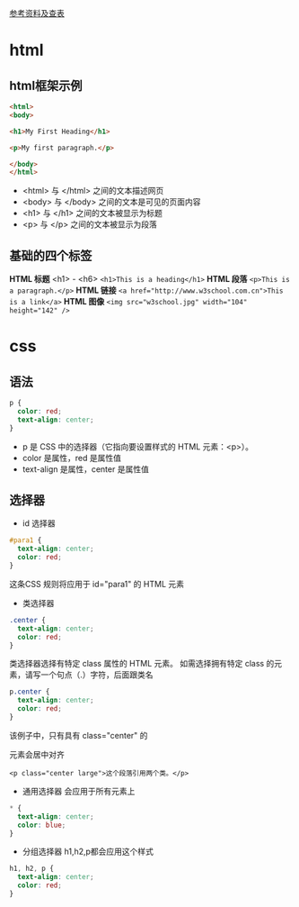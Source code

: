 [参考资料及查表](https://www.w3school.com.cn/index.html)

# html

## html框架示例

```html
<html>
<body>

<h1>My First Heading</h1>

<p>My first paragraph.</p>

</body>
</html>

```

- \<html> 与 \</html> 之间的文本描述网页
- \<body> 与 \</body> 之间的文本是可见的页面内容
- \<h1> 与 \</h1> 之间的文本被显示为标题
- \<p> 与 \</p> 之间的文本被显示为段落

## 基础的四个标签

**HTML 标题**
\<h1> - \<h6>
`<h1>This is a heading</h1>`
**HTML 段落**
`<p>This is a paragraph.</p>`
**HTML 链接**
`<a href="http://www.w3school.com.cn">This is a link</a>`
**HTML 图像**
`<img src="w3school.jpg" width="104" height="142" />`

# css

## 语法

```css
p {
  color: red;
  text-align: center;
}
```

- p 是 CSS 中的选择器（它指向要设置样式的 HTML 元素：\<p>）。
- color 是属性，red 是属性值
- text-align 是属性，center 是属性值

## 选择器

- id 选择器

```css
#para1 {
  text-align: center;
  color: red;
}
```

这条CSS 规则将应用于 id="para1" 的 HTML 元素

- 类选择器

```css
.center {
  text-align: center;
  color: red;
}
```

类选择器选择有特定 class 属性的 HTML 元素。
如需选择拥有特定 class 的元素，请写一个句点（.）字符，后面跟类名

```css
p.center {
  text-align: center;
  color: red;
}
```

该例子中，只有具有 class="center" 的 <p> 元素会居中对齐

`<p class="center large">这个段落引用两个类。</p>`

- 通用选择器
  会应用于所有元素上

```css
* {
  text-align: center;
  color: blue;
}
```

- 分组选择器
h1,h2,p都会应用这个样式

```css
h1, h2, p {
  text-align: center;
  color: red;
}
```
